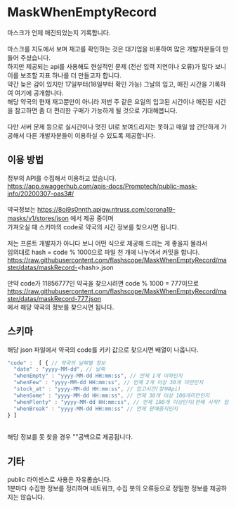 # MaskWhenEmptyRecord
마스크가 언제 매진되었는지 기록합니다.
<br>
<br>마스크를 지도에서 보며 재고를 확인하는 것은 대기업을 비롯하여 많은 개발자분들이 만들어 주셨습니다.
<br>하지만 제공되는 api를 사용해도 현실적인 문제 (전산 입력 지연이나 오류)가 많다 보니 이를 보조할 지표 하나를 더 만들고자 합니다.
<br>약간 늦은 감이 있지만 17일부터(18일부터 확인 가능) 그날의 입고, 매진 시간을 기록하여 여기에 공개합니다.
<br>해당 약국의 현재 재고뿐만이 아니라 저번 주 같은 요일의 입고된 시간이나 매진된 시간을 참고하면 좀 더 편리한 구매가 가능하게 될 것으로 기대해봅니다.
<br>
<br>다만 서버 문제 등으로 실시간이나 멋진 UI로 보여드리지는 못하고 매일 밤 간단하게 가공해서 다른 개발자분들이 이용하실 수 있도록 제공합니다.

## 이용 방법
정부의 API를 수집해서 이용하고 있습니다.
<br>https://app.swaggerhub.com/apis-docs/Promptech/public-mask-info/20200307-oas3#/
<br>
<br>약국정보는 https://8oi9s0nnth.apigw.ntruss.com/corona19-masks/v1/stores/json 에서 제공 중이며
<br>가져오실 때 스키마의 code로 약국의 시간 정보를 찾으시면 됩니다.
<br>
<br>저는 프론트 개발자가 아니다 보니 어떤 식으로 제공해 드리는 게 좋을지 몰라서
<br>임의대로 hash = code % 1000으로 파일 천 개에 나누어서 커밋을 합니다.
<br>https://raw.githubusercontent.com/flashscope/MaskWhenEmptyRecord/master/datas/maskRecord-<hash\>.json
<br>
<br>만약 code가 11856777인 약국을 찾으시려면 code % 1000 = 777이므로
<br>https://raw.githubusercontent.com/flashscope/MaskWhenEmptyRecord/master/datas/maskRecord-777.json
<br>에서 해당 약국의 정보를 찾으시면 됩니다.
<br>
  
## 스키마
해당 json 파일에서 약국의 code를 키키 값으로 찾으시면 배열이 나옵니다.
```js
"code" :  [ { // 약국의 날짜별 정보
  "date" : "yyyy-MM-dd", // 날짜
  "whenEmpty" : "yyyy-MM-dd HH:mm:ss", // 언제 1개 이하인지
  "whenFew" : "yyyy-MM-dd HH:mm:ss", // 언제 2개 이상 30개 미만인지
  "stock_at" : "yyyy-MM-dd HH:mm:ss", // 입고시간(정부Api)
  "whenSome" : "yyyy-MM-dd HH:mm:ss", // 언제 30개 이상 100개미만인지
  "whenPlenty" : "yyyy-MM-dd HH:mm:ss", // 언제 100개 이상인지(판매 시작? 입고와 동일?)
  "whenBreak" : "yyyy-MM-dd HH:mm:ss" // 언제 판매중지인지
} ]
```
<br>해당 정보를 못 찾을 경우 ""공백으로 제공됩니다.
## 기타
public 라이센스로 사용은 자유롭습니다.
<br>1분마다 수집한 정보를 정리하며 네트워크, 수집 봇의 오류등으로 정밀한 정보를 제공하지는 않습니다. 
